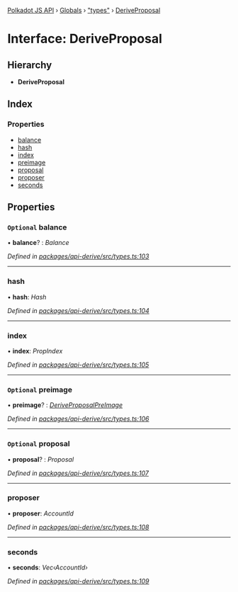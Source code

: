 [Polkadot JS API](../README.md) › [Globals](../globals.md) › ["types"](../modules/_types_.md) › [DeriveProposal](_types_.deriveproposal.md)

# Interface: DeriveProposal

## Hierarchy

* **DeriveProposal**

## Index

### Properties

* [balance](_types_.deriveproposal.md#optional-balance)
* [hash](_types_.deriveproposal.md#hash)
* [index](_types_.deriveproposal.md#index)
* [preimage](_types_.deriveproposal.md#optional-preimage)
* [proposal](_types_.deriveproposal.md#optional-proposal)
* [proposer](_types_.deriveproposal.md#proposer)
* [seconds](_types_.deriveproposal.md#seconds)

## Properties

### `Optional` balance

• **balance**? : *Balance*

*Defined in [packages/api-derive/src/types.ts:103](https://github.com/polkadot-js/api/blob/bd57359dc/packages/api-derive/src/types.ts#L103)*

___

###  hash

• **hash**: *Hash*

*Defined in [packages/api-derive/src/types.ts:104](https://github.com/polkadot-js/api/blob/bd57359dc/packages/api-derive/src/types.ts#L104)*

___

###  index

• **index**: *PropIndex*

*Defined in [packages/api-derive/src/types.ts:105](https://github.com/polkadot-js/api/blob/bd57359dc/packages/api-derive/src/types.ts#L105)*

___

### `Optional` preimage

• **preimage**? : *[DeriveProposalPreImage](_types_.deriveproposalpreimage.md)*

*Defined in [packages/api-derive/src/types.ts:106](https://github.com/polkadot-js/api/blob/bd57359dc/packages/api-derive/src/types.ts#L106)*

___

### `Optional` proposal

• **proposal**? : *Proposal*

*Defined in [packages/api-derive/src/types.ts:107](https://github.com/polkadot-js/api/blob/bd57359dc/packages/api-derive/src/types.ts#L107)*

___

###  proposer

• **proposer**: *AccountId*

*Defined in [packages/api-derive/src/types.ts:108](https://github.com/polkadot-js/api/blob/bd57359dc/packages/api-derive/src/types.ts#L108)*

___

###  seconds

• **seconds**: *Vec‹AccountId›*

*Defined in [packages/api-derive/src/types.ts:109](https://github.com/polkadot-js/api/blob/bd57359dc/packages/api-derive/src/types.ts#L109)*
